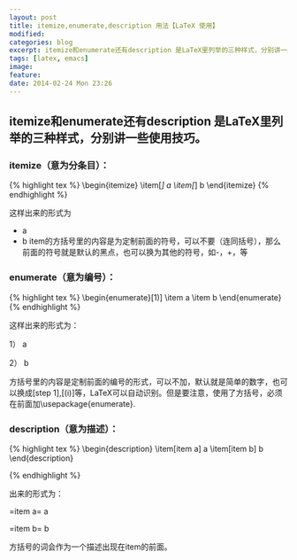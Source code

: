 ```yaml
---
layout: post
title: itemize,enumerate,description 用法【LaTeX 使用】
modified:
categories: blog
excerpt: itemize和enumerate还有description 是LaTeX里列举的三种样式，分别讲一些使用技巧。
tags: [latex, emacs]
image:
feature:
date: 2014-02-24 Mon 23:26
---
```


## itemize和enumerate还有description 是LaTeX里列举的三种样式，分别讲一些使用技巧。

### itemize（意为分条目）：

{% highlight tex %}
\begin{itemize}
\item[*] a
\item[*] b
\end{itemize}
{% endhighlight %}


这样出来的形式为
  * a
  * b
item的方括号里的内容是为定制前面的符号，可以不要（连同括号），那么前面的符号就是默认的黑点，也可以换为其他的符号，如-，+，等

### enumerate（意为编号）：

{% highlight tex %}
\begin{enumerate}[1)]
\item a
\item b
\end{enumerate}
{% endhighlight %}

这样出来的形式为：

  1） a

  2） b

方括号里的内容是定制前面的编号的形式，可以不加，默认就是简单的数字，也可以换成[step 1],[(i)]等，LaTeX可以自动识别。但是要注意，使用了方括号，必须在前面加\usepackage{enumerate}.

### description（意为描述）：

{% highlight tex %}
\begin{description}
\item[item a] a
\item[item b] b
\end{description}

{% endhighlight %}

出来的形式为：

=item a= a

=item b= b

方括号的词会作为一个描述出现在item的前面。
